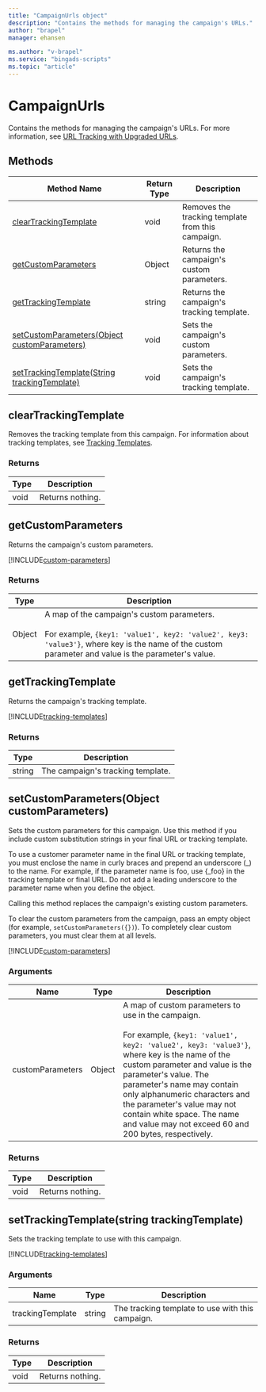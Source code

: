 ```yaml
---
title: "CampaignUrls object"
description: "Contains the methods for managing the campaign's URLs."
author: "brapel"
manager: ehansen

ms.author: "v-brapel"
ms.service: "bingads-scripts"
ms.topic: "article"
---
```


# CampaignUrls

Contains the methods for managing the campaign's URLs. For more information, see [URL Tracking with Upgraded URLs](/bingads/guides/url-tracking-upgraded-urls).

## Methods
|Method Name|Return Type|Description|
|-|-|-
[clearTrackingTemplate](#cleartrackingtemplate)|void|Removes the tracking template from this campaign.
[getCustomParameters](#getcustomparameters)|Object|Returns the campaign's custom parameters.
[getTrackingTemplate](#gettrackingtemplate)|string|Returns the campaign's tracking template.
[setCustomParameters(Object customParameters)](#setcustomparameters~object-customparameters~)|void|Sets the campaign's custom parameters.
[setTrackingTemplate(String trackingTemplate)](#settrackingtemplate~string-trackingtemplate~)|void|Sets the campaign's tracking template.

## <a name="cleartrackingtemplate"></a>clearTrackingTemplate
Removes the tracking template from this campaign. For information about tracking templates, see [Tracking Templates](/bingads/guides/url-tracking-upgraded-urls#trackingtemplatevalidation).

### Returns
|Type|Description|
|-|-
void|Returns nothing.

## <a name="getcustomparameters"></a>getCustomParameters
Returns the campaign's custom parameters.  

[!INCLUDE[custom-parameters](../includes/custom-parameters.md)]

### Returns
|Type|Description|
|-|-
Object|A map of the campaign's custom parameters.<br /><br />For example, `{key1: 'value1', key2: 'value2', key3: 'value3'}`, where key is the name of the custom parameter and value is the parameter's value.

## <a name="gettrackingtemplate"></a>getTrackingTemplate
Returns the campaign's tracking template. 

[!INCLUDE[tracking-templates](../includes/tracking-templates.md)]

### Returns
|Type|Description|
|-|-
string|The campaign's tracking template.

## <a name="setcustomparameters~object-customparameters~"></a>setCustomParameters(Object customParameters)
Sets the custom parameters for this campaign. Use this method if you include custom substitution strings in your final URL or tracking template.

To use a customer parameter name in the final URL or tracking template, you must enclose the name in curly braces and prepend an underscore (_) to the name. For example, if the parameter name is foo, use {_foo} in the tracking template or final URL. Do not add a leading underscore to the parameter name when you define the object. 

Calling this method replaces the campaign's existing custom parameters.

To clear the custom parameters from the campaign, pass an empty object (for example, `setCustomParameters({})`). To completely clear custom parameters, you must clear them at all levels.

[!INCLUDE[custom-parameters](../includes/custom-parameters.md)]


### Arguments
|Name|Type|Description|
|-|-|-
customParameters|Object|A map of custom parameters to use in the campaign.<br /><br />For example, `{key1: 'value1', key2: 'value2', key3: 'value3'}`, where key is the name of the custom parameter and value is the parameter's value. The parameter's name may contain only alphanumeric characters and the parameter's value may not contain white space. The name and value may not exceed 60 and 200 bytes, respectively.

### Returns
|Type|Description|
|-|-
void|Returns nothing.

## <a name="settrackingtemplate~string-trackingtemplate~"></a>setTrackingTemplate(string trackingTemplate)
Sets the tracking template to use with this campaign. 

[!INCLUDE[tracking-templates](../includes/tracking-templates.md)]

### Arguments
|Name|Type|Description|
|-|-|-
trackingTemplate|string|The tracking template to use with this campaign.

### Returns
|Type|Description|
|-|-
void|Returns nothing.

